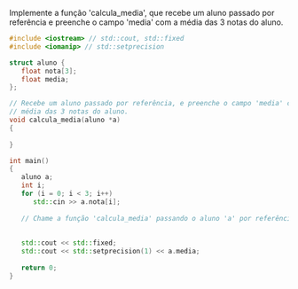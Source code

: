 Implemente a função 'calcula_media', que recebe um aluno passado por referência e preenche o campo 'media' com a média das 3 notas do aluno.
```cpp
#include <iostream> // std::cout, std::fixed
#include <iomanip> // std::setprecision

struct aluno {
   float nota[3];
   float media;
};

// Recebe um aluno passado por referência, e preenche o campo 'media' com a
// média das 3 notas do aluno.
void calcula_media(aluno *a)
{
   
}

int main()
{
   aluno a;
   int i;
   for (i = 0; i < 3; i++)
      std::cin >> a.nota[i];
   
   // Chame a função 'calcula_media' passando o aluno 'a' por referência.
   
   
   std::cout << std::fixed;
   std::cout << std::setprecision(1) << a.media;
   
   return 0;
}
```
